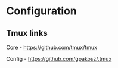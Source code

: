 # Configuration

## Tmux links
Core - https://github.com/tmux/tmux

Config - https://github.com/gpakosz/.tmux
